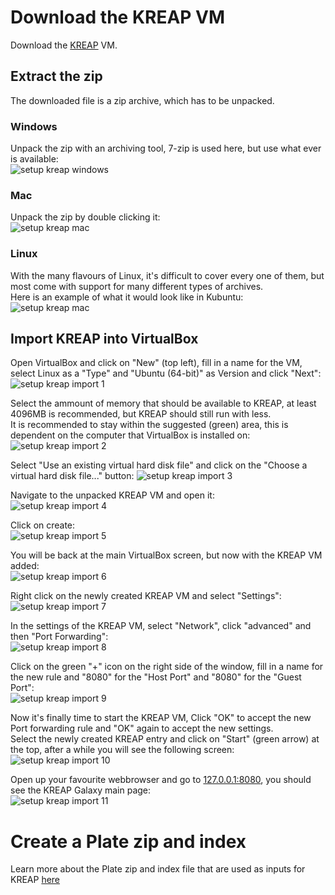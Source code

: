 # [](#header-1)Download the KREAP VM

Download the [KREAP](https://bioinf-galaxian.erasmusmc.nl/owncloud/index.php/s/CLnWCAxXqhUeGQS/download) VM.

## [](#header-2)Extract the zip

The downloaded file is a zip archive, which has to be unpacked.  

### [](#header-2)Windows

Unpack the zip with an archiving tool, 7-zip is used here, but use what ever is available:  
![setup kreap windows](img/setup_kreap_unpack_windows.png)  

### [](#header-3)Mac

Unpack the zip by double clicking it:  
![setup kreap mac](img/setup_kreap_unpack_mac.png)  

### [](#header-3)Linux

With the many flavours of Linux, it's difficult to cover every one of them, but most come with support for many different types of archives.  
Here is an example of what it would look like in Kubuntu:  
![setup kreap mac](img/setup_kreap_unpack_linux.png)  

## [](#header-2)Import KREAP into VirtualBox  

Open VirtualBox and click on "New" (top left), fill in a name for the VM, select Linux as a "Type" and "Ubuntu (64-bit)" as Version and click "Next":
![setup kreap import 1](img/setup_kreap1.png)  
  
Select the ammount of memory that should be available to KREAP, at least 4096MB is recommended, but KREAP should still run with less.  
It is recommended to stay within the suggested (green) area, this is dependent on the computer that VirtualBox is installed on:  
![setup kreap import 2](img/setup_kreap2.png)  
  
Select "Use an existing virtual hard disk file" and click on the "Choose a virtual hard disk file..." button:
![setup kreap import 3](img/setup_kreap3.png)  
  
Navigate to the unpacked KREAP VM and open it:  
![setup kreap import 4](img/setup_kreap4.png)  

Click on create:  
![setup kreap import 5](img/setup_kreap5.png)  
  
You will be back at the main VirtualBox screen, but now with the KREAP VM added:  
![setup kreap import 6](img/setup_kreap6.png)  
  
Right click on the newly created KREAP VM and select "Settings":  
![setup kreap import 7](img/setup_kreap7.png)  
  
In the settings of the KREAP VM, select "Network", click "advanced" and then "Port Forwarding":  
![setup kreap import 8](img/setup_kreap8.png)  
  
Click on the green "+" icon on the right side of the window, fill in a name for the new rule and "8080" for the "Host Port" and "8080" for the "Guest Port":  
![setup kreap import 9](img/setup_kreap9.png)  
  
Now it's finally time to start the KREAP VM, Click "OK" to accept the new Port forwarding rule and "OK" again to accept the new settings.  
Select the newly created KREAP entry and click on "Start" (green arrow) at the top, after a while you will see the following screen:  
![setup kreap import 10](img/setup_kreap10.png)  

Open up your favourite webbrowser and go to [127.0.0.1:8080](http://127.0.0.1:8080), you should see the KREAP Galaxy main page:  
![setup kreap import 11](img/setup_kreap11.png) 

# [](#header-1)Create a Plate zip and index  
  
Learn more about the Plate zip and index file that are used as inputs for KREAP [here](file_formats)
